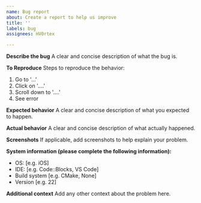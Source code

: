 ```yaml
---
name: Bug report
about: Create a report to help us improve
title: ''
labels: bug
assignees: HV0rtex

---
```


**Describe the bug**
A clear and concise description of what the bug is.

**To Reproduce**
Steps to reproduce the behavior:
1. Go to '...'
2. Click on '....'
3. Scroll down to '....'
4. See error

**Expected behavior**
A clear and concise description of what you expected to happen.

**Actual behavior**
A clear and concise description of what actually happened.

**Screenshots**
If applicable, add screenshots to help explain your problem.

**System information (please complete the following information):**
 - OS: [e.g. iOS]
 - IDE: [e.g. Code::Blocks, VS Code]
 - Build system [e.g. CMake, None]
 - Version [e.g. 22]

**Additional context**
Add any other context about the problem here.
